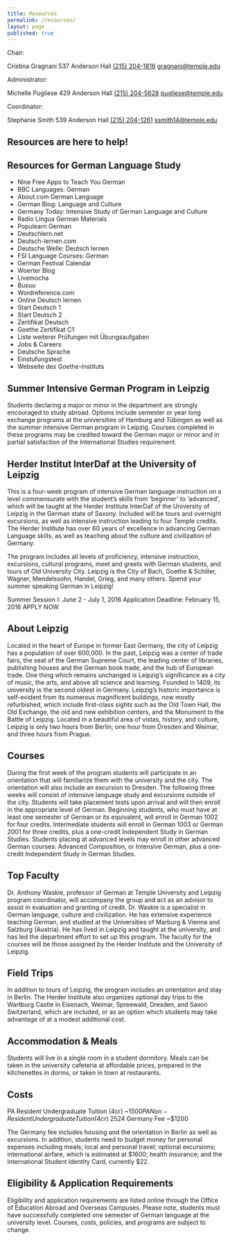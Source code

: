 ```yaml
---
title: Resources
permalink: /resources/
layout: page
published: true
---
```


Chair:

Cristina Gragnani
537 Anderson Hall
[(215) 204-1816](tel:2152041816)
[gragnani@temple.edu](mailto:gragnani@temple.edu)

Administrator:

Michelle Pugliese
429 Anderson Hall
[(215) 204-5628](tel:2152045628)
[pugliese@temple.edu](mailto:pugliese@temple.edu)

Coordinator:

Stephanie Smith
539 Anderson Hall
[(215) 204-1261](tel:2152041261)
[ssmith14@temple.edu](mailto:ssmith14@temple.edu)

## Resources are here to help!

## Resources for German Language Study

- Nine Free Apps to Teach You German
- BBC Languages: German
- About.com German Language
- German Blog: Language and Culture
- Germany Today: Intensive Study of German Language and Culture
- Radio Lingua German Materials
- Populearn German
- Deutschlern.net
- Deutsch-lernen.com
- Deutsche Welle: Deutsch lernen
- FSI Language Courses: German
- German Festival Calendar
- Woerter Blog
- Livemocha
- Busuu
- Wordreference.com
- Online Deutsch lernen
- Start Deutsch 1
- Start Deutsch 2
- Zertifikat Deutsch
- Goethe Zertifikat C1
- Liste weiterer Prüfungen mit Übungsaufgaben
- Jobs & Careers
- Deutsche Sprache
- Einstufungstest
- Webseite des Goethe-Instituts

## Summer Intensive German Program in Leipzig

Students declaring a major or minor in the department are strongly encouraged to study abroad. Options include semester or year long exchange programs at the universities of Hamburg and Tübingen as well as the summer intensive German program in Leipzig. Courses completed in these programs may be credited toward the German major or minor and in partial satisfaction of the International Studies requirement.

## Herder Institut InterDaf at the University of Leipzig

This is a four-week program of intensive German language instruction on a level commensurate with the student’s skills from ‘beginner’ to ‘advanced’, which will be taught at the Herder Institute InterDaf of the University of Leipzig in the German state of Saxony. Included will be tours and overnight excursions, as well as intensive instruction leading to four Temple credits. The Herder Institute has over 60 years of excellence in advancing German Language skills, as well as teaching about the culture and civilization of Germany.

The program includes all levels of proficiency, intensive instruction, excursions, cultural programs, meet and greets with German students, and tours of Old University City. Leipzig is the City of Bach, Goethe & Schiller, Wagner, Mendelssohn, Handel, Grieg, and many others. Spend your summer speaking German in Leipzig!

Summer Session I: June 2 - July 1, 2016
Application Deadline: February 15, 2016
APPLY NOW

## About Leipzig

Located in the heart of Europe in former East Germany, the city of Leipzig has a population of over 600,000. In the past, Leipzig was a center of trade fairs, the seat of the German Supreme Court, the leading center of libraries, publishing houses and the German book trade, and the hub of European trade. One thing which remains unchanged is Leipzig’s significance as a city of music, the arts, and above all science and learning. Founded in 1409, its university is the second oldest in Germany. Leipzig’s historic importance is self-evident from its numerous magnificent buildings, now mostly refurbished, which include first-class sights such as the Old Town Hall, the Old Exchange, the old and new exhibition centers, and the Monument to the Battle of Leipzig. Located in a beautiful area of vistas, history, and culture, Leipzig is only two hours from Berlin; one hour from Dresden and Weimar, and three hours from Prague.

## Courses

During the first week of the program students will participate in an orientation that will familiarize them with the university and the city. The orientation will also include an excursion to Dresden. The following three weeks will consist of intensive language study and excursions outside of the city. Students will take placement tests upon arrival and will then enroll in the appropriate level of German. Beginning students, who must have at least one semester of German or its equivalent, will enroll in German 1002 for four credits. Intermediate students will enroll in German 1003 or German 2001 for three credits, plus a one-credit Independent Study in German Studies. Students placing at advanced levels may enroll in other advanced German courses: Advanced Composition, or Intensive German, plus a one-credit Independent Study in German Studies.

## Top Faculty

Dr. Anthony Waskie, professor of German at Temple University and Leipzig program coordinator, will accompany the group and act as an advisor to assist in evaluation and granting of credit. Dr. Waskie is a specialist in German language, culture and civilization. He has extensive experience teaching German, and studied at the Universities of Marburg & Vienna and Salzburg (Austria). He has lived in Leipzig and taught at the university, and has led the department effort to set up this program. The faculty for the courses will be those assigned by the Herder Institute and the University of Leipzig.

## Field Trips

In addition to tours of Leipzig, the program includes an orientation and stay in Berlin. The Herder Institute also organizes optional day trips to the Wartburg Castle in Eisenach, Weimar, Spreewald, Dresden, and Saxon Switzerland, which are included, or as an option which students may take advantage of at a modest additional cost.

## Accommodation & Meals

Students will live in a single room in a student dormitory. Meals can be taken in the university cafeteria at affordable prices, prepared in the kitchenettes in dorms, or taken in town at restaurants.

## Costs

PA Resident Undergraduate Tuition (4cr) ~$1500
PA Non-Resident Undergraduate Tuition (4cr) ~$2524
Germany Fee ~$1200

The Germany fee includes housing and the orientation in Berlin as well as excursions. In addition, students need to budget money for personal expenses including meals; local and personal travel; optional excursions; international airfare, which is estimated at $1600; health insurance; and the International Student Identity Card, currently $22.

## Eligibility & Application Requirements

Eligibility and application requirements are listed online through the Office of Education Abroad and Overseas Campuses.  Please note, students must have successfully completed one semester of German language at the university level. Courses, costs, policies, and programs are subject to change.
